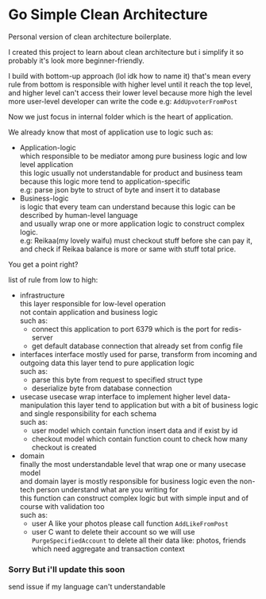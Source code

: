 # Go Simple Clean Architecture
Personal version of clean architecture boilerplate.  

I created this project to learn about clean architecture
but i simplify it so probably it's look more beginner-friendly.  

I build with bottom-up approach (lol idk how to name it) that's mean
every rule from bottom is responsible with higher level until it reach the top level,
and higher level can't access their lower level because more high the level more user-level
developer can write the code e.g: `AddUpvoterFromPost`  

Now we just focus in internal folder which is the heart of application.  

We already know that most of application use to logic such as:  
- Application-logic  
  which responsible to be mediator among pure business logic and low level application  
  this logic usually not understandable for product and business team  
  because this logic more tend to application-specific  
  e.g: parse json byte to struct of byte and insert it to database
- Business-logic  
  is logic that every team can understand because this logic can be described by human-level language  
  and usually wrap one or more application logic to construct complex logic.  
  e.g: Reikaa(my lovely waifu) must checkout stuff before she can pay it,  
  and check if Reikaa balance is more or same with stuff total price.  

You get a point right?  

list of rule from low to high:
- infrastructure  
  this layer responsible for low-level operation  
  not contain application and business logic  
  such as:
  - connect this application to port 6379 which is the port for redis-server
  - get default database connection that already set from config file
- interfaces
  interface mostly used for parse, transform from incoming and outgoing data
  this layer tend to pure application logic  
  such as:
  - parse this byte from request to specified struct type
  - deserialize byte from database connection
- usecase
  usecase wrap interface to implement higher level data-manipulation
  this layer tend to application but with a bit of business logic
  and single responsibility for each schema  
  such as:
  - user model which contain function insert data and if exist by id  
  - checkout model which contain function count to check how many checkout is created  
- domain  
  finally the most understandable level that wrap one or many usecase model  
  and domain layer is mostly responsible for business logic even the non-tech person understand what are you writing for  
  this function can construct complex logic but with simple input and of course with validation too  
  such as:
  - user A like your photos please call function `AddLikeFromPost`  
  - user C want to delete their account so we will use `PurgeSpecifiedAccount` to delete all their data like: photos, friends which need aggregate and transaction context  


### Sorry But i'll update this soon
  send issue if my language can't understandable
